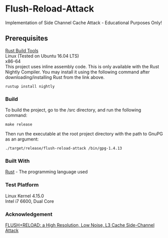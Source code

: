 # Flush-Reload-Attack
Implementation of Side Channel Cache Attack - Educational Purposes Only!

## Prerequisites
[Rust Build Tools](https://www.rust-lang.org/en-US/install.html)  
Linux (Tested on Ubuntu 16.04 LTS)  
x86-64  
This project uses inline assembly code. This is only available with the Rust Nightly Compiler. You may install it using the following command after downloading/installing Rust from the link above.
```
rustup install nightly
```

### Build
To build the project, go to the /src directory, and run the following command:
```
make release
```
Then run the executable at the root project directory with the path to GnuPG as an argument:
```
./target/release/flush-reload-attack /bin/gpg-1.4.13
```

### Built With
[Rust](https://www.rust-lang.org/en-US/) - The programming language used

### Test Platform
Linux Kernel 4.15.0  
Intel i7 6600, Dual Core  

### Acknowledgement
[FLUSH+RELOAD: a High Resolution, Low Noise, L3 Cache Side-Channel Attack](https://eprint.iacr.org/2013/448.pdf)
